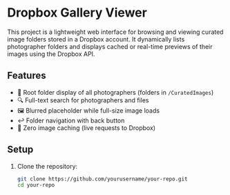 # Dropbox Gallery Viewer

This project is a lightweight web interface for browsing and viewing curated image folders stored in a Dropbox account. It dynamically lists photographer folders and displays cached or real-time previews of their images using the Dropbox API.

## Features

- 📁 Root folder display of all photographers (folders in `/CuratedImages`)
- 🔍 Full-text search for photographers and files
- 🖼️ Blurred placeholder while full-size image loads
- ↩️ Folder navigation with back button
- 🧠 Zero image caching (live requests to Dropbox)

## Setup

1. Clone the repository:

   ```bash
   git clone https://github.com/yourusername/your-repo.git
   cd your-repo
